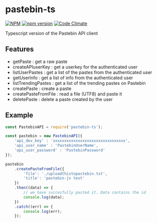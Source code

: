 pastebin-ts
===

[![NPM](https://nodei.co/npm/pastebin-ts.svg?downloads=true&stars=true)](https://nodei.co/npm/pastebin-ts/)
[![npm version](https://badge.fury.io/js/pastebin-ts.svg)](http://badge.fury.io/js/pastebin-ts)
[![Code Climate](https://codeclimate.com/github/j3lte/pastebin-ts/badges/gpa.svg)](https://codeclimate.com/github/j3lte/pastebin-ts)

Typescript version of the Pastebin API client

## Features

* getPaste : get a raw paste
* createAPIuserKey : get a userkey for the authenticated user
* listUserPastes : get a list of the pastes from the authenticated user
* getUserInfo : get a list of info from the authenticated user
* listTrendingPastes : get a list of the trending pastes on Pastebin
* createPaste : create a paste
* createPasteFromFile : read a file (UTF8) and paste it
* deletePaste : delete a paste created by the user


## Example

```js
const PastebinAPI = require('pastebin-ts');

const pastebin = new PastebinAPI({
    'api_dev_key' : 'xxxxxxxxxxxxxxxxxxxxxxxxxxxxxxxx',
    'api_user_name' : 'PastebinUserName',
    'api_user_password' : 'PastebinPassword'
});

pastebin
    .createPasteFromFile({
        'file': './uploadthistopastebin.txt',
        'title': 'pastebin-js test'
    })
    .then((data) => {
        // we have succesfully pasted it. Data contains the id
        console.log(data);
    })
    .catch((err) => {
        console.log(err);
    });
```
